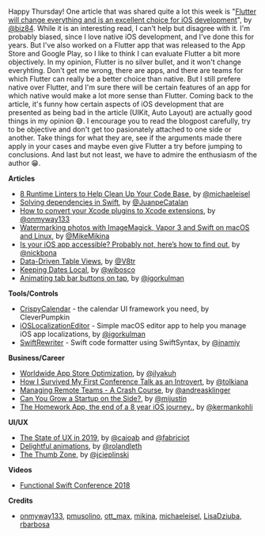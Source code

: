 Happy Thursday! One article that was shared quite a lot this week is "[Flutter will change everything and is an excellent choice for iOS development](https://medium.com/coding-with-flutter/flutter-will-change-everything-and-apple-wont-do-anything-about-it-f495e7087802)", by [@biz84](https://twitter.com/biz84). While it is an interesting read, I can't help but disagree with it. I'm probably biased, since I love native iOS development, and I've done this for years. But I've also worked on a Flutter app that was released to the App Store and Google Play, so I like to think I can evaluate Flutter a bit more objectively. In my opinion, Flutter is no silver bullet, and it won't change everyhting. Don't get me wrong, there are apps, and there are teams for which Flutter can really be a better choice than native. But I still prefere native over Flutter, and I'm sure there will be certain features of an app for which native would make a lot more sense than Flutter. Coming back to the article, it's funny how certain aspects of iOS development that are presented as being bad in the article (UIKit, Auto Layout) are actually good things in my opinion 😅. I encourage you to read the blogpost carefully, try to be objective and don't get too pasionately attached to one side or another. Take things for what they are, see if the arguments made there apply in your cases and maybe even give Flutter a try before jumping to conclusions. And last but not least, we have to admire the enthusiasm of the author 😁.

**Articles**

* [8 Runtime Linters to Help Clean Up Your Code Base](https://medium.com/@michael.eisel/runtime-checking-on-ios-1234b5294998), by [@michaeleisel](https://twitter.com/michaeleisel)
* [Solving dependencies in Swift](https://medium.com/@JuanpeCatalan/solving-dependencies-in-swift-9ee6ad4a8941), by [@JuanpeCatalan](https://twitter.com/JuanpeCatalan)
* [How to convert your Xcode plugins to Xcode extensions](https://medium.freecodecamp.org/how-to-convert-your-xcode-plugins-to-xcode-extensions-ac90f32ae0e3), by [@onmyway133](https://twitter.com/onmyway133)
* [Watermarking photos with ImageMagick, Vapor 3 and Swift on macOS and Linux](https://mikemikina.com/blog/watermarking-photos-with-imagemagick-vapor-3-and-swift-on-macos-and-linux/), by [@MikeMikina](https://twitter.com/mikemikina)
* [Is your iOS app accessible? Probably not, here’s how to find out](https://medium.com/@nickbona/is-your-ios-app-accessible-probably-not-heres-how-to-tell-for-sure-2950feee9165), by [@nickbona](https://twitter.com/nickbona)
* [Data-Driven Table Views](http://www.vadimbulavin.com/data-drive-table-views/), by [@V8tr](https://twitter.com/V8tr)
* [Keeping Dates Local](https://williamboles.me/keeping-dates-local/), by [@wibosco](https://twitter.com/wibosco)
* [Animating tab bar buttons on tap](https://blog.kulman.sk/animating-tab-bar-buttons/), by [@igorkulman](https://twitter.com/igorkulman)

**Tools/Controls**

* [CrispyCalendar](https://github.com/CleverPumpkin/CrispyCalendar) - the calendar UI framework you need, by CleverPumpkin
* [iOSLocalizationEditor](https://github.com/igorkulman/iOSLocalizationEditor) - Simple macOS editor app to help you manage iOS app localizations, by [@igorkulman](https://twitter.com/igorkulman)
* [SwiftRewriter](https://github.com/inamiy/SwiftRewriter) - Swift code formatter using SwiftSyntax, by [@inamiy](https://twitter.com/inamiy/)

**Business/Career**

* [Worldwide App Store Optimization](https://appmanager.io/blog/guest-article/worldwide-app-store-optimization/), by [@ilyakuh](https://twitter.com/ilyakuh)
* [How I Survived My First Conference Talk as an Introvert](https://tolkiana.com/how-i-survived-my-first-conference-talk-as-an-introvert/), by [@tolkiana](https://twitter.com/tolkiana)
* [Managing Remote Teams - A Crash Course](http://klinger.io/post/180989912140/managing-remote-teams-a-crash-course), by [@andreasklinger](https://twitter.com/andreasklinger)
* [Can You Grow a Startup on the Side?](https://justinjackson.ca/sideproject), by [@mijustin](https://twitter.com/mijustin)
* [The Homework App, the end of a 8 year iOS journey.](https://hackernoon.com/the-homework-app-the-end-of-a-8-year-ios-journey-4cc9f5c27c4f), by [@kermankohli](https://twitter.com/kermankohli)

**UI/UX**

* [The State of UX in 2019](https://trends.uxdesign.cc/2019), by [@caioab](https://twitter.com/caioab) and [@fabriciot](https://twitter.com/fabriciot)
* [Delightful animations](https://rolandleth.com/delightful-animations), by [@rolandleth](https://twitter.com/rolandleth)
* [The Thumb Zone](https://joecieplinski.com/blog/2018/12/10/the-thumb-zone/), by [@jcieplinski](https://twitter.com/jcieplinski)

**Videos**

* [Functional Swift Conference 2018](http://2018.funswiftconf.com/)

**Credits**

* [onmyway133](https://github.com/onmyway133), [pmusolino](https://www.github.com/pmusolino), [ott_max](https://github.com/max-ott), [mikina](https://www.github.com/mikina), [michaeleisel](https://github.com/michaeleisel), [LisaDziuba](https://github.com/lisadziuba), [rbarbosa](https://github.com/rbarbosa)

